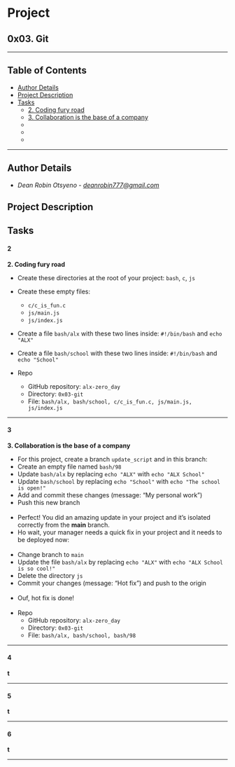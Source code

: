 # Project 
## **0x03. Git**
---
## Table of Contents
- [Author Details](#author-details)
- [Project Description](#project-description)
- [Tasks](#tasks)
	- [2. Coding fury road](#2)
	- [3. Collaboration is the base of a company](#3)
	- [](#4)
	- [](#5)
	- [](#6)
---
## Author Details
- *Dean Robin Otsyeno - deanrobin777@gmail.com*

## Project Description


## Tasks
#### 2
**2. Coding fury road**
- Create these directories at the root of your project: `bash`, `c`, `js`
- Create these empty files:
    - `c/c_is_fun.c`
    - `js/main.js`
    - `js/index.js`
- Create a file `bash/alx` with these two lines inside: `#!/bin/bash` and `echo "ALX"`
- Create a file `bash/school` with these two lines inside: `#!/bin/bash` and `echo "School"`


- Repo
    - GitHub repository: `alx-zero_day`
    - Directory: `0x03-git`
    - File: `bash/alx, bash/school, c/c_is_fun.c, js/main.js, js/index.js`
---
#### 3
**3. Collaboration is the base of a company**
- For this project, create a branch `update_script` and in this branch:
- Create an empty file named `bash/98`
- Update `bash/alx` by replacing `echo "ALX"` with `echo "ALX School"`
- Update `bash/school` by replacing `echo "School"` with `echo "The school is open!"`
- Add and commit these changes (message: “My personal work”)
- Push this new branch
<br></br>
- Perfect! You did an amazing update in your project and it’s isolated correctly from the **main** branch.
- Ho wait, your manager needs a quick fix in your project and it needs to be deployed now:
<br></br>
- Change branch to `main`
- Update the file `bash/alx` by replacing `echo "ALX"` with `echo "ALX School is so cool!"`
- Delete the directory `js`
- Commit your changes (message: “Hot fix”) and push to the origin
<br></br>
- Ouf, hot fix is done!
<br></br>
- Repo
    - GitHub repository: `alx-zero_day`
    - Directory: `0x03-git`
    - File: `bash/alx, bash/school, bash/98`

---
#### 4
**t**

---
#### 5
**t**

---
#### 6
**t**

---
